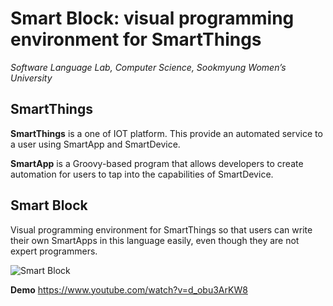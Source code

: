 Smart Block: visual programming environment for SmartThings
===================
*Software Language Lab, Computer Science, Sookmyung Women’s University*


SmartThings
-------------

**SmartThings** is a one of IOT platform. This provide an automated service to a user using SmartApp and SmartDevice.

**SmartApp** is a Groovy-based program that allows developers to create automation for users to tap into the capabilities of SmartDevice.


Smart Block
-------------
Visual programming environment for SmartThings so that users can write their own SmartApps in this language easily, even though they are not expert programmers.

![Smart Block](https://github.com/baknayeon/smartblock/main.PNG)


**Demo**
https://www.youtube.com/watch?v=d_obu3ArKW8

